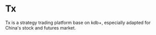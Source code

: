 # Tx
Tx is a strategy trading platform base on kdb+, especially adapted for China's stock and futures market.
